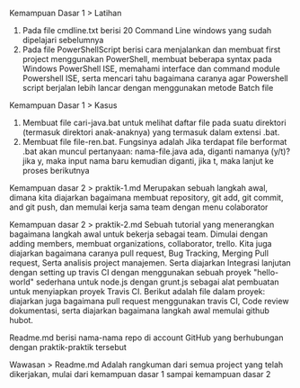 Kemampuan Dasar 1 > Latihan
1. Pada file cmdline.txt berisi 20 Command Line windows yang sudah dipelajari sebelumnya 
2. Pada file PowerShellScript berisi cara menjalankan dan membuat first project menggunakan PowerShell, membuat beberapa syntax pada Windows PowerShell ISE, memahami interface dan command module Powershell ISE, serta mencari tahu bagaimana caranya agar Powershell script berjalan lebih lancar dengan menggunakan metode Batch file

Kemampuan Dasar 1 > Kasus
1. Membuat file cari-java.bat untuk melihat daftar file pada suatu direktori (termasuk direktori anak-anaknya) yang termasuk dalam extensi .bat. 
2. Membuat file file-ren.bat. Fungsinya adalah Jika terdapat file berformat .bat akan muncul pertanyaan: nama-file.java ada, diganti namanya (y/t)? jika y, maka input nama baru kemudian diganti, jika t, maka lanjut ke proses berikutnya

Kemampuan dasar 2 > praktik-1.md
Merupakan sebuah langkah awal, dimana kita diajarkan bagaimana membuat repository, git add, git commit, and git push, dan memulai kerja sama team dengan menu colaborator

Kemampuan dasar 2 > praktik-2.md 
Sebuah tutorial yang menerangkan bagaimana langkah awal untuk bekerja sebagai team. Dimulai dengan adding members, membuat organizations, collaborator, trello. Kita juga diajarkan bagaimana caranya pull request, Bug Tracking, Merging Pull request, Serta analisis project manajemen. 
Serta diajarkan Integrasi lanjutan dengan setting up travis CI dengan menggunakan sebuah proyek "hello-world" sederhana untuk node.js dengan grunt.js sebagai alat pembuatan untuk menyiapkan proyek Travis CI. Berikut adalah file dalam proyek: diajarkan juga bagaimana pull request menggunakan travis CI, Code review dokumentasi, serta diajarkan bagaimana langkah awal memulai github hubot.

Readme.md berisi  nama-nama repo di account GitHub yang berhubungan dengan praktik-praktik tersebut

Wawasan > Readme.md 
Adalah rangkuman dari semua project yang telah dikerjakan, mulai dari kemampuan dasar 1 sampai kemampuan dasar 2
